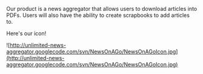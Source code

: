 Our product is a news aggregator that allows users to download articles into PDFs.  Users will also have the ability to create scrapbooks to add articles to.

Here's our icon!

![http://unlimited-news-aggregator.googlecode.com/svn/NewsOnAGo/NewsOnAGoIcon.jpg](http://unlimited-news-aggregator.googlecode.com/svn/NewsOnAGo/NewsOnAGoIcon.jpg)